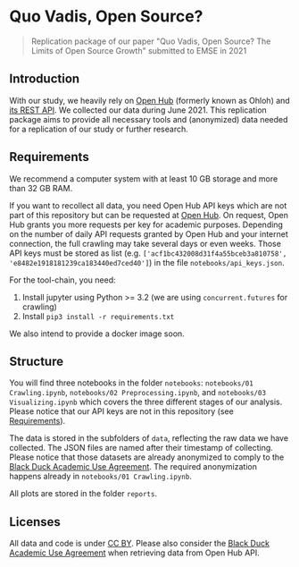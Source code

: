 # Quo Vadis, Open Source? 
> Replication package of our paper "Quo Vadis, Open Source? The Limits of Open Source Growth" submitted to EMSE in 2021


## Introduction

With our study, we heavily rely on [Open Hub](https://www.openhub.net) (formerly known as Ohloh) and [its REST API](https://github.com/blackducksoftware/ohloh_api#ohloh-api-documentation). We collected our data during June 2021. This replication package aims to provide all necessary tools and (anonymized) data needed for a replication of our study or further research. 


## Requirements

We recommend a computer system with at least 10 GB storage and more than 32 GB RAM. 

If you want to recollect all data, you need Open Hub API keys which are not part of this repository but can be requested at [Open Hub](https://www.openhub.net/accounts/me/api_keys/new). On request, Open Hub grants you more requests per key for academic purposes. Depending on the number of daily API requests granted by Open Hub and your internet connection, the full crawling may take several days or even weeks. Those API keys must be stored as list (e.g. `['acf1bc432008d31f4a55bceb3a810758', 'e8482e1918181239ca183440ed7ced40']`) in the file `notebooks/api_keys.json`. 

For the tool-chain, you need:

1. Install jupyter using Python >= 3.2 (we are using `concurrent.futures` for crawling)
2. Install `pip3 install -r requirements.txt`

We also intend to provide a docker image soon.


## Structure

You will find three notebooks in the folder `notebooks`: `notebooks/01 Crawling.ipynb`, `notebooks/02 Preprocessing.ipynb`, and `notebooks/03 Visualizing.ipynb` which covers the three different stages of our analysis. Please notice that our API keys are not in this repository (see [Requirements](#requirements)). 

The data is stored in the subfolders of `data`, reflecting the raw data we have collected. The JSON files are named after their timestamp of collecting. Please notice that those datasets are already anonymized to comply to the [Black Duck Academic Use Agreement](https://web.archive.org/web/20170619090829/https://blog.openhub.net/academic-use-agreement). The required anonymization happens already in `notebooks/01 Crawling.ipynb`. 

All plots are stored in the folder `reports`. 


## Licenses

All data and code is under [CC BY](https://creativecommons.org/licenses/by/4.0/). Please also consider the [Black Duck Academic Use Agreement](https://web.archive.org/web/20170619090829/https://blog.openhub.net/academic-use-agreement) when retrieving data from Open Hub API. 
